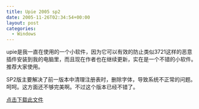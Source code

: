 ```yaml
---
title: Upie 2005 sp2
date: 2005-11-26T02:34:54+00:00
layout: post
categories:
  - Windows
---
```


upie是我一直在使用的一个小软件，因为它可以有效的防止类似3721这样的恶意插件安装到我的电脑里，而且现在作者也在继续更新，实在是一个不错的小软件。推荐大家使用。

SP2版主要解决了前一版本中清理注册表时，删除字体，导致系统不正常的问题。呵呵。这方面还不够完美啊。不过这个版本已经不错了。

[点击下载此文件](attachments/month_0511/b20051125103449.rar)